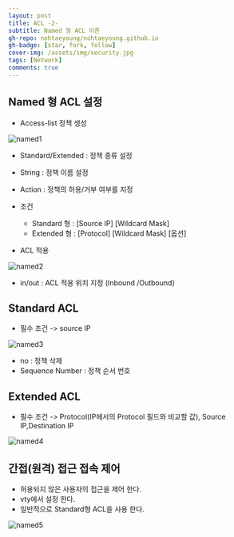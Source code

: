 ```yaml
---
layout: post
title: ACL -2-
subtitle: Named 형 ACL 이론
gh-repo: nohtaeyoung/nohtaeyoung.github.io
gh-badge: [star, fork, follow]
cover-img: /assets/img/security.jpg
tags: [Network]
comments: true
---
```



## Named 형 ACL 설정
- Access-list 정책 생성

![named1](../assets/img/named1.png)

- Standard/Extended : 정책 종류 설정
- String : 정책 이름 설정
- Action : 정책의 허용/거부 여부를 지정
- 조건
  - Standard 형 : [Source IP] [Wildcard Mask]
  - Extended 형 : [Protocol] [Wildcard Mask] [옵션]

- ACL 적용

![named2](../assets/img/named2.png)

- in/out : ACL 적용 위치 지정 (Inbound /Outbound)

## Standard ACL
- 필수 조건 -> source IP

![named3](../assets/img/named3.png)

- no : 정책 삭제
- Sequence Number : 정책 순서 번호

## Extended ACL
- 필수 조건 -> Protocol(IP헤서의 Protocol 필드와 비교할 값), Source IP,Destination IP

![named4](../assets/img/named4.png)

## 간접(원격) 접근 접속 제어
- 허용되지 않은 사용자의 접근을 제어 한다.
- vty에서 설정 한다.
- 일반적으로 Standard형 ACL을 사용 한다.

![named5](../assets/img/named5.png)



